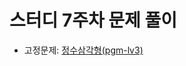 # 스터디 7주차 문제 풀이

- 고정문제: [정수삼각형(pgm-lv3)](https://school.programmers.co.kr/learn/courses/30/lessons/43105)
